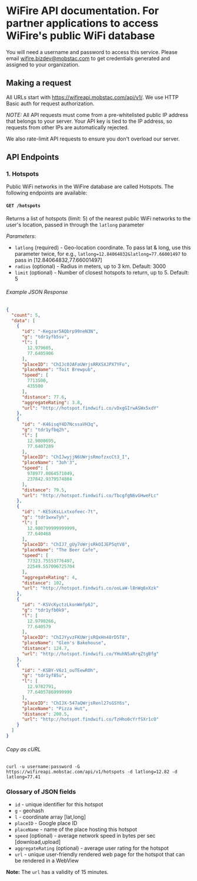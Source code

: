 # WiFire API documentation. For partner applications to access WiFire's public WiFi database

You will need a username and password to access this service. Please email wifire.bizdev@mobstac.com to get credentials generated and assigned to your organization.

## Making a request

All URLs start with https://wifireapi.mobstac.com/api/v1/. We use HTTP Basic auth for request authorization.

*NOTE:* All API requests must come from a pre-whitelisted public IP address that belongs to your server. Your API key is tied to the IP address, so requests from other IPs are automatically rejected.

We also rate-limit API requests to ensure you don't overload our server.

## API Endpoints

### 1. Hotspots

Public WiFi networks in the WiFire database are called Hotspots. The following endpoints are available:

#### `GET /hotspots`

Returns a list of hotspots (limit: 5) of the nearest public WiFi networks to the user's location, passed in through the `latlong` parameter

_Parameters_:

* `latlong` (required) - Geo-location coordinate. To pass lat & long, use this parameter twice, for e.g., `latlong=12.84064832&latlong=77.66001497` to pass in [12.84064832,77.66001497]
* `radius` (optional) - Radius in meters, up to 3 km. Default: 3000
* `limit` (optional) - Number of closest hotspots to return, up to 5. Default: 5

###### Example JSON Response
```json
{
  "count": 5,
  "data": [
    {
      "id": "-Kegzar5AQbrp99neN3N",
      "g": "tdr1yfb5sv",
      "l": [
        12.979605,
        77.6405906
      ],
      "placeID": "ChIJc0JAFaUWrjsRRXSXJPX7YFo",
      "placeName": "Toit Brewpub",
      "speed": [
        7713500,
        435500
      ],
      "distance": 77.6,
      "aggregateRating": 3.8,
      "url": "http://hotspot.findwifi.co/vDxgGIrwASWx5xdY"
    },
    {
      "id": "-K46isqY4D7NcssaVH3q",
      "g": "tdr1yfbq2h",
      "l": [
        12.9800695,
        77.6407289
      ],
      "placeID": "ChIJwyjjN6UWrjsRmofzxcCt3_I",
      "placeName": "3oh'3",
      "speed": [
        978977.0064571049,
        237842.9379574884
      ],
      "distance": 79.5,
      "url": "http://hotspot.findwifi.co/TbcgfgN6vGHweFLc"
    },
    {
      "id": "-KE5iKsLLxtxofeec-7t",
      "g": "tdr1wxw7yh",
      "l": [
        12.980799999999999,
        77.640468
      ],
      "placeID": "ChIJ7_gUy7oWrjsRkOIJEP5qtV8",
      "placeName": "The Beer Cafe",
      "speed": [
        77323.75553776497,
        22549.557096725704
      ],
      "aggregateRating": 4,
      "distance": 102,
      "url": "http://hotspot.findwifi.co/ooLaW-l8nWq6xXzk"
    },
    {
      "id": "-KSVcKyctzLkonWmfp6J",
      "g": "tdr1yfb0k9",
      "l": [
        12.9790266,
        77.640579
      ],
      "placeID": "ChIJYyvzFKUWrjsRQxHn48rD5T8",
      "placeName": "Glen's Bakehouse",
      "distance": 124.7,
      "url": "http://hotspot.findwifi.co/YHuhN5aRrqZtgBfg"
    },
    {
      "id": "-KSBY-V6z1_ouTEewROh",
      "g": "tdr1yf85u",
      "l": [
        12.9782791,
        77.64057869999999
      ],
      "placeID": "ChIJX-547aQWrjsRenl27sGSY6s",
      "placeName": "Pizza Hut",
      "distance": 200.5,
      "url": "http://hotspot.findwifi.co/TzHho0cYrfSXr1cO"
    }
  ]
}
```

###### Copy as cURL

``` shell
curl -u username:password -G https://wifireapi.mobstac.com/api/v1/hotspots -d latlong=12.82 -d latlong=77.41
```

### Glossary of JSON fields

- `id` - unique identifier for this hotspot
- `g` - geohash
- `l` - coordinate array [lat,long]
- `placeID` - Google place ID
- `placeName` - name of the place hosting this hotspot
- `speed` (optional) - average network speed in bytes per sec [download,upload]
- `aggregateRating` (optional) - average user rating for the hotspot
- `url` - unique user-friendly rendered web page for the hotspot that can be rendered in a WebView

**Note:** The `url` has a validity of 15 minutes.
